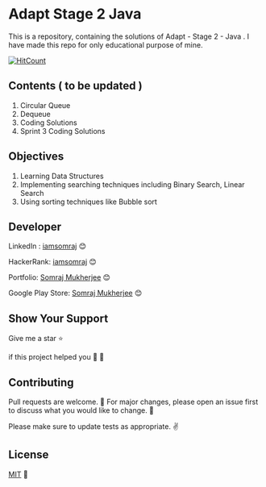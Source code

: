 # Adapt Stage 2 Java

This is a repository, containing the solutions of Adapt - Stage 2 - Java . I have made this repo for only educational purpose of mine.

[![HitCount](http://hits.dwyl.com/iamsomraj/Adapt-Stage-2-Java.svg)](http://hits.dwyl.com/iamsomraj/Adapt-Stage-2-Java)

## Contents ( to be updated )

1. Circular Queue
2. Dequeue
3. Coding Solutions
4. Sprint 3 Coding Solutions

## Objectives

1. Learning Data Structures
2. Implementing searching techniques including Binary Search, Linear Search
3. Using sorting techniques like Bubble sort

## Developer

LinkedIn : [iamsomraj](https://www.linkedin.com/in/iamsomraj/) 😊

HackerRank: [iamsomraj](https://www.hackerrank.com/iamsomraj?hr_r=1) 😊

Portfolio: [Somraj Mukherjee](https://iamsomraj.github.io/) 😊

Google Play Store: [Somraj Mukherjee](https://play.google.com/store/apps/developer?id=Somraj+Mukherjee) 😊

## Show Your Support

Give me a star ⭐

if this project helped you 👦 👧

## Contributing

Pull requests are welcome. 🤝 For major changes, please open an issue first to discuss what you would like to change. 🙏

Please make sure to update tests as appropriate. ✌

## License

[MIT](https://choosealicense.com/licenses/mit/) 📰
